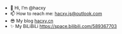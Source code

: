 - 👋 Hi, I’m @hacxy
- 📫 How to reach me: hacxy.js@outlook.com
- 😎 My blog [hacxy.cn](https://hacxy.cn)
- ✨ My BiLiBiLi https://space.bilibili.com/589367703
<!---
hacxy/hacxy is a ✨ special ✨ repository because its `README.md` (this file) appears on your GitHub profile.
You can click the Preview link to take a look at your changes.
--->
